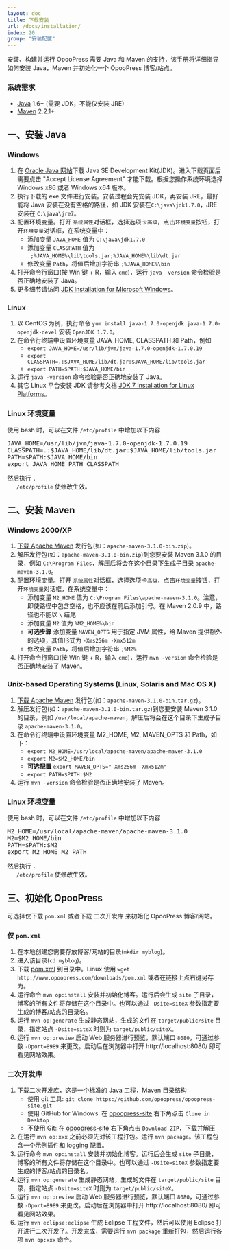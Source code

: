 ```yaml
---
layout: doc
title: 下载安装
url: /docs/installation/
index: 20
group: "安装配置"
---
```


安装、构建并运行 OpooPress 需要 Java 和 Maven 的支持，该手册将详细指导如何安装 Java，Maven 并初始化一个 OpooPress 博客/站点。

### 系统需求
- [Java](http://www.oracle.com/technetwork/java/) 1.6+ (需要 JDK，不能仅安装 JRE)
- [Maven](http://maven.apache.org/download.cgi#Installation) 2.2.1+


## 一、安装 Java

### Windows
1. 在 [Oracle Java 网站](http://www.oracle.com/technetwork/java/javase/downloads/index.html)下载 Java SE Development Kit(JDK)。进入下载页面后需要点击 "Accept License Agreement" 才能下载。根据您操作系统环境选择 Windows x86 或者 Windows x64 版本。
2. 执行下载的 exe 文件进行安装。安装过程会先安装 JDK，再安装 JRE，最好能将 Java 安装在没有空格的路径，如 JDK 安装在`C:\java\jdk1.7.0`，JRE 安装在 `C:\java\jre7`。
3. 配置环境变量。打开 `系统属性`对话框，选择选项卡`高级`，点击`环境变量`按钮，打开`环境变量`对话框，在系统变量中：
    - 添加变量 `JAVA_HOME` 值为 `C:\java\jdk1.7.0`
    - 添加变量 `CLASSPATH` 值为 `.;%JAVA_HOME%\lib\tools.jar;%JAVA_HOME%\lib\dt.jar`
    - 修改变量 `Path`，将值后增加字符串 `;%JAVA_HOME%\bin`
4. 打开命令行窗口(按 Win 键 + R，输入 `cmd`)，运行 `java -version` 命令检验是否正确地安装了 Java。
5. 更多细节请访问 [JDK Installation for Microsoft Windows](http://docs.oracle.com/javase/7/docs/webnotes/install/windows/jdk-installation-windows.html)。

### Linux
1. 以 CentOS 为例，执行命令 `yum install java-1.7.0-openjdk java-1.7.0-openjdk-devel` 安装 `OpenJDK 1.7.0`。
2. 在命令行终端中设置环境变量 JAVA_HOME, CLASSPATH 和 Path，例如
    * `export JAVA_HOME=/usr/lib/jvm/java-1.7.0-openjdk-1.7.0.19`
    * `export CLASSPATH=.:$JAVA_HOME/lib/dt.jar:$JAVA_HOME/lib/tools.jar`
    * `export PATH=$PATH:$JAVA_HOME/bin`
3. 运行 `java -version` 命令检验是否正确地安装了 Java。
4. 其它 Linux 平台安装 JDK 请参考文档 [JDK 7 Installation for Linux Platforms](http://docs.oracle.com/javase/7/docs/webnotes/install/linux/linux-jdk.html)。

<div class='note'>
  <h3>Linux 环境变量</h3>
  <p>使用 bash 时，可以在文件 <code>/etc/profile</code> 中增加以下内容
  <pre>JAVA_HOME=/usr/lib/jvm/java-1.7.0-openjdk-1.7.0.19
CLASSPATH=.:$JAVA_HOME/lib/dt.jar:$JAVA_HOME/lib/tools.jar
PATH=$PATH:$JAVA_HOME/bin
export JAVA_HOME PATH CLASSPATH</pre>
  </p>
   <p>然后执行 <code>. 
   /etc/profile</code> 使修改生效。</p>
</div>


## 二、安装 Maven

### Windows 2000/XP
1. [下载 Apache Maven](http://maven.apache.org/download.cgi) 发行包(如：`apache-maven-3.1.0-bin.zip`)。
2. 解压发行包(如：`apache-maven-3.1.0-bin.zip`)到您要安装 Maven 3.1.0 的目录，例如 `C:\Program Files`，解压后将会在这个目录下生成子目录 `apache-maven-3.1.0`。
3.  配置环境变量。打开 `系统属性`对话框，选择选项卡`高级`，点击`环境变量`按钮，打开`环境变量`对话框，在系统变量中：
    - 添加变量 `M2_HOME` 值为 `C:\Program Files\apache-maven-3.1.0`。注意，即使路径中包含空格，也不应该在前后添加引号。在 Maven 2.0.9 中，路径也不能以 `\` 结尾
    - 添加变量 `M2` 值为 `%M2_HOME%\bin`
    - **可选步骤** 添加变量 `MAVEN_OPTS` 用于指定 JVM 属性，给 Maven 提供额外的选项，其值形式为 `-Xms256m -Xmx512m`
    - 修改变量 `Path`，将值后增加字符串 `;%M2%`
4. 打开命令行窗口(按 Win 键 + R，输入 `cmd`)，运行 `mvn -version` 命令检验是否正确地安装了 Maven。

### Unix-based Operating Systems (Linux, Solaris and Mac OS X)
1. [下载 Apache Maven](http://maven.apache.org/download.cgi) 发行包(如：`apache-maven-3.1.0-bin.tar.gz`)。
2. 解压发行包(如：`apache-maven-3.1.0-bin.tar.gz`)到您要安装 Maven 3.1.0 的目录，例如 `/usr/local/apache-maven`，解压后将会在这个目录下生成子目录 `apache-maven-3.1.0`。
3. 在命令行终端中设置环境变量 M2_HOME, M2, MAVEN_OPTS 和 Path，如下：
    - `export M2_HOME=/usr/local/apache-maven/apache-maven-3.1.0`
    - `export M2=$M2_HOME/bin`
    - **可选配置** `export MAVEN_OPTS="-Xms256m -Xmx512m"`
    - `export PATH=$PATH:$M2`
4. 运行 `mvn -version` 命令检验是否正确地安装了 Maven。


<div class='note'>
  <h3>Linux 环境变量</h3>
  <p>使用 bash 时，可以在文件 <code>/etc/profile</code> 中增加以下内容
  <pre>M2_HOME=/usr/local/apache-maven/apache-maven-3.1.0
M2=$M2_HOME/bin
PATH=$PATH:$M2
export M2_HOME M2 PATH</pre>
  </p>
   <p>然后执行 <code>. 
   /etc/profile</code> 使修改生效。</p>
</div>

## 三、初始化 OpooPress
可选择仅下载 `pom.xml` 或者下载 二次开发库 来初始化 OpooPress 博客/网站。

### 仅 `pom.xml`
1. 在本地创建您需要存放博客/网站的目录(`mkdir myblog`)。
2. 进入该目录(`cd myblog`)。
3. 下载 [pom.xml](http://www.opoopress.com/downloads/pom.xml) 到目录中。Linux 使用 `wget http://www.opoopress.com/downloads/pom.xml` 或者在链接上点右键另存为。
4. 运行命令 `mvn op:install` 安装并初始化博客。运行后会生成 `site` 子目录，博客的所有文件将存储在这个目录中。也可以通过 `-Dsite=siteX` 参数指定要生成的博客/站点的目录名。
5. 运行 `mvn op:generate` 生成静态网站，生成的文件在 `target/public/site` 目录，指定站点 `-Dsite=siteX` 时则为 `target/public/siteX`。
6. 运行 `mvn op:preview` 启动 Web 服务器进行预览，默认端口 `8080`，可通过参数 `-Dport=8989` 来更改。启动后在浏览器中打开 http://localhost:8080/ 即可看见网站效果。

### 二次开发库
1. 下载二次开发库，这是一个标准的 Java 工程，Maven 目录结构
    - 使用 git 工具: `git clone https://github.com/opoopress/opoopress-site.git`
    - 使用 GitHub for Windows: 在 [opoopress-site](https://github.com/opoopress/opoopress-site) 右下角点击 `Clone in Desktop`
    - 不使用 Git: 在 [opoopress-site](https://github.com/opoopress/opoopress-site) 右下角点击 `Download ZIP`，下载并解压
2. 在运行 `mvn op:xxx` 之前必须先对该工程打包。运行 `mvn package`。该工程包含一个示例插件和 logging 配置。
3. 运行命令 `mvn op:install` 安装并初始化博客。运行后会生成 `site` 子目录，博客的所有文件将存储在这个目录中。也可以通过 `-Dsite=siteX` 参数指定要生成的博客/站点的目录名。
4. 运行 `mvn op:generate` 生成静态网站，生成的文件在 `target/public/site` 目录，指定站点 `-Dsite=siteX` 时则为 `target/public/siteX`。
5. 运行 `mvn op:preview` 启动 Web 服务器进行预览，默认端口 `8080`，可通过参数 `-Dport=8989` 来更改。启动后在浏览器中打开 http://localhost:8080/ 即可看见网站效果。
6. 运行 `mvn eclipse:eclipse` 生成 Eclipse 工程文件，然后可以使用 Eclipse 打开进行二次开发了。开发完成，需要运行 `mvn package` 重新打包，然后运行各项 `mvn op:xxx` 命令。
